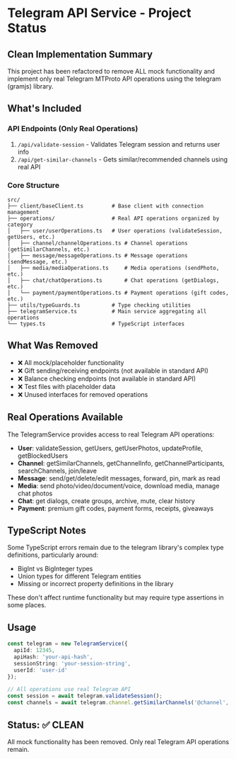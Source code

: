 # Telegram API Service - Project Status

## Clean Implementation Summary

This project has been refactored to remove ALL mock functionality and implement only real Telegram MTProto API operations using the telegram (gramjs) library.

## What's Included

### API Endpoints (Only Real Operations)
1. `/api/validate-session` - Validates Telegram session and returns user info
2. `/api/get-similar-channels` - Gets similar/recommended channels using real API

### Core Structure
```
src/
├── client/baseClient.ts         # Base client with connection management
├── operations/                  # Real API operations organized by category
│   ├── user/userOperations.ts   # User operations (validateSession, getUsers, etc.)
│   ├── channel/channelOperations.ts # Channel operations (getSimilarChannels, etc.)
│   ├── message/messageOperations.ts # Message operations (sendMessage, etc.)
│   ├── media/mediaOperations.ts     # Media operations (sendPhoto, etc.)
│   ├── chat/chatOperations.ts       # Chat operations (getDialogs, etc.)
│   └── payment/paymentOperations.ts # Payment operations (gift codes, etc.)
├── utils/typeGuards.ts          # Type checking utilities
├── telegramService.ts           # Main service aggregating all operations
└── types.ts                     # TypeScript interfaces
```

## What Was Removed
- ❌ All mock/placeholder functionality
- ❌ Gift sending/receiving endpoints (not available in standard API)
- ❌ Balance checking endpoints (not available in standard API)
- ❌ Test files with placeholder data
- ❌ Unused interfaces for removed operations

## Real Operations Available

The TelegramService provides access to real Telegram API operations:

- **User**: validateSession, getUsers, getUserPhotos, updateProfile, getBlockedUsers
- **Channel**: getSimilarChannels, getChannelInfo, getChannelParticipants, searchChannels, join/leave
- **Message**: send/get/delete/edit messages, forward, pin, mark as read
- **Media**: send photo/video/document/voice, download media, manage chat photos
- **Chat**: get dialogs, create groups, archive, mute, clear history
- **Payment**: premium gift codes, payment forms, receipts, giveaways

## TypeScript Notes

Some TypeScript errors remain due to the telegram library's complex type definitions, particularly around:
- BigInt vs BigInteger types
- Union types for different Telegram entities
- Missing or incorrect property definitions in the library

These don't affect runtime functionality but may require type assertions in some places.

## Usage

```typescript
const telegram = new TelegramService({
  apiId: 12345,
  apiHash: 'your-api-hash',
  sessionString: 'your-session-string',
  userId: 'user-id'
});

// All operations use real Telegram API
const session = await telegram.validateSession();
const channels = await telegram.channel.getSimilarChannels('@channel', 10);
```

## Status: ✅ CLEAN

All mock functionality has been removed. Only real Telegram API operations remain.